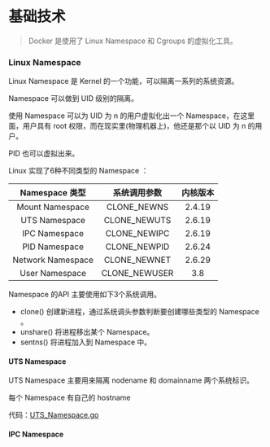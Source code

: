 # 基础技术

> Docker 是使用了 Linux Namespace 和 Cgroups 的虚拟化工具。



### Linux Namespace

Linux Namespace 是 Kernel 的一个功能，可以隔离一系列的系统资源。

Namespace 可以做到 UID 级别的隔离。

使用 Namespace 可以为 UID 为 n 的用户虚拟化出一个 Namespace，在这里面，用户具有 root 权限，而在现实里(物理机器上)，他还是那个以 UID 为 n 的用户。

PID 也可以虚拟出来。



Linux 实现了6种不同类型的 Namespace ：

|  Namespace 类型   | 系统调用参数  | 内核版本 |
| :---------------: | :-----------: | :------: |
|  Mount Namespace  |  CLONE_NEWNS  |  2.4.19  |
|   UTS Namespace   | CLONE_NEWUTS  |  2.6.19  |
|   IPC Namespace   | CLONE_NEWIPC  |  2.6.19  |
|   PID Namespace   | CLONE_NEWPID  |  2.6.24  |
| Network Namespace | CLONE_NEWNET  |  2.6.29  |
|  User Namespace   | CLONE_NEWUSER |   3.8    |

 

Namespace 的API 主要使用如下3个系统调用。

- clone() 创建新进程，通过系统调头参数判断要创建哪些类型的 Namespace 。
- unshare() 将进程移出某个 Namespace。
- sentns() 将进程加入到 Namespace 中。



#### UTS Namespace

UTS Namespace 主要用来隔离 nodename 和 domainname 两个系统标识。

每个 Namespace 有自己的 hostname

代码：[UTS_Namespace.go](https://github.com/xiejicheng/mydocker/blob/master/notes/CH02/UTS_Namespace.go)



#### IPC Namespace

